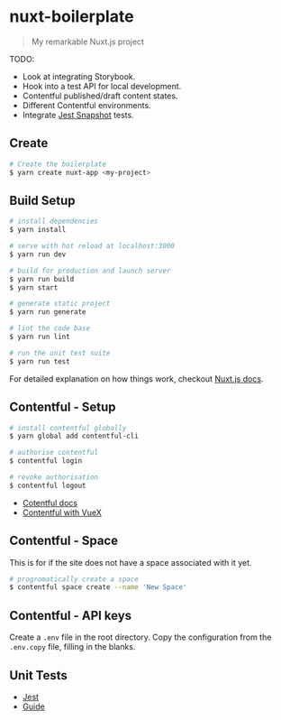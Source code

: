 # nuxt-boilerplate

> My remarkable Nuxt.js project

TODO:
- Look at integrating Storybook.
- Hook into a test API for local development.
- Contentful published/draft content states.
- Different Contentful environments.
- Integrate [Jest Snapshot](https://jestjs.io/docs/en/snapshot-testing) tests.

## Create

``` bash
# Create the boilerplate
$ yarn create nuxt-app <my-project>
```

## Build Setup

``` bash
# install dependencies
$ yarn install

# serve with hot reload at localhost:3000
$ yarn run dev

# build for production and launch server
$ yarn run build
$ yarn start

# generate static project
$ yarn run generate

# lint the code base
$ yarn run lint

# run the unit test suite
$ yarn run test
```

For detailed explanation on how things work, checkout [Nuxt.js docs](https://nuxtjs.org).

## Contentful - Setup

``` bash
# install contentful globally
$ yarn global add contentful-cli

# authorise contentful
$ contentful login

# revoke authorisation
$ contentful logout
```

- [Cotentful docs](https://www.contentful.com/developers/docs/javascript/tutorials/integrate-contentful-with-vue-and-nuxt/)
- [Contentful with VueX](https://chrisboakes.com/serverless-with-nuxtjs-vue-contentful-netlify/)

## Contentful - Space

This is for if the site does not have a space associated with it yet.

``` bash
# progromatically create a space
$ contentful space create --name 'New Space'
```

## Contentful - API keys

Create a `.env` file in the root directory. Copy the configuration from the `.env.copy` file, filling in the blanks.

## Unit Tests

- [Jest](https://jestjs.io/docs/en/getting-started)
- [Guide](https://vue-test-utils.vuejs.org/guides/testing-single-file-components-with-jest.html)
